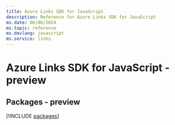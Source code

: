```yaml
---
title: Azure Links SDK for JavaScript
description: Reference for Azure Links SDK for JavaScript
ms.date: 06/06/2024
ms.topic: reference
ms.devlang: javascript
ms.service: links
---
```

# Azure Links SDK for JavaScript - preview
## Packages - preview
[!INCLUDE [packages](links-index.md)]